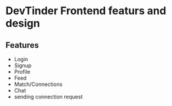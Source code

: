 # DevTinder Frontend featurs and design

## Features

- Login
- Signup
- Profile
- Feed
- Match/Connections
- Chat
- sending connection request
